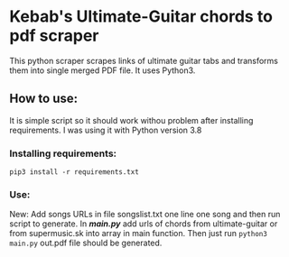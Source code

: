 # Kebab's Ultimate-Guitar chords to pdf scraper
This python scraper scrapes links of ultimate guitar tabs and transforms them into single merged PDF file.  It uses Python3.
## How to use:
It is simple script so it should work withou problem after installing requirements. I was using it with Python version 3.8
### Installing requirements:
```pip3 install -r requirements.txt```
    
### Use:
New: Add songs URLs in file songslist.txt one line one song and then run script to generate.
In ***main.py*** add urls of chords from ultimate-guitar or from supermusic.sk into array in main function. Then just run 
        ```python3 main.py``` 
out.pdf file should be generated. 
